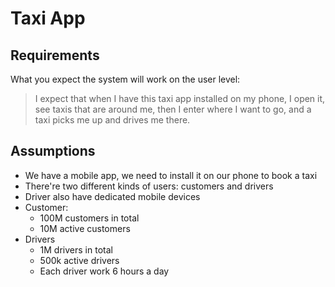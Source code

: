 # Taxi App

## Requirements

What you expect the system will work on the user level:

> I expect that when I have this taxi app installed on my phone, I open it, see taxis that are around me, then I enter where I want to go, and a taxi picks me up and drives me there.


## Assumptions

- We have a mobile app, we need to install it on our phone to book a taxi
- There're two different kinds of users: customers and drivers
- Driver also have dedicated mobile devices
- Customer:
  - 100M customers in total
  - 10M active customers
- Drivers
  - 1M drivers in total
  - 500k active drivers
  - Each driver work 6 hours a day
